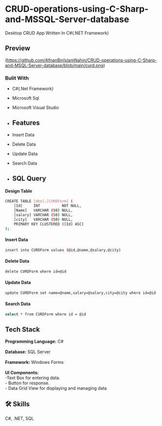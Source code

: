 # CRUD-operations-using-C-Sharp-and-MSSQL-Server-database
Desktop CRUD App Written In C#(.NET Framework)

## Preview
(https://github.com/AfnanBinIslamNahin/CRUD-operations-using-C-Sharp-and-MSQL-Server-database/blob/main/curd.png)

### Bulit With
- C#(.Net Framework)
- Microsoft Sql
- Microsoft Visual Studio

- ## Features

- Insert Data
- Delete Data
- Update Data
- Search Data

- ## SQL Query
#### Design Table
```bash
CREATE TABLE [dbo].[CURDForm] (
    [Id]     INT          NOT NULL,
    [Name]   VARCHAR (50) NULL,
    [salary] VARCHAR (50) NULL,
    [city]   VARCHAR (50) NULL,
    PRIMARY KEY CLUSTERED ([Id] ASC)
);
```
#### Insert Data
```bash
insert into CURDForm values (@id,@name,@salary,@city)
```
#### Delete Data
```bash
delete CURDForm where id=@id
```
#### Update Data
```bash
update CURDForm set name=@name,salary=@salary,city=@city where id=@id
```
#### Search Data
```bash
select * from CURDForm where id = @id
```
## Tech Stack

**Programming Language:** C# <br><br>
**Database:** SQL Server<br><br>
**Framework:** Windows Forms<br><br>
**UI Components:** <br>
    -Text Box for entering data.<br>
    - Button for response.<br>
    - Data Grid View for displaying and managing data


## 🛠 Skills
C#, .NET, SQL 

